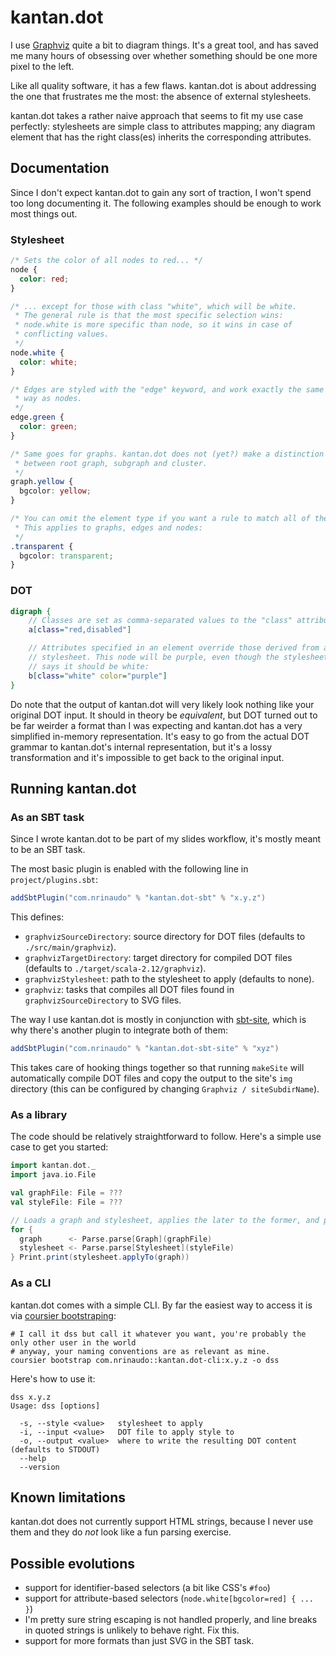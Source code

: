 # kantan.dot

I use [Graphviz](https://graphviz.org/download/) quite a bit to diagram things. It's a great tool, and has saved me many hours of obsessing over whether something should be one more pixel to the left.

Like all quality software, it has a few flaws. kantan.dot is about addressing the one that frustrates me the most: the absence of external stylesheets.

kantan.dot takes a rather naive approach that seems to fit my use case perfectly: stylesheets are simple class to attributes mapping; any diagram element that has the right class(es) inherits the corresponding attributes.

## Documentation

Since I don't expect kantan.dot to gain any sort of traction, I won't spend too long documenting it. The following examples should be enough to work most things out.


### Stylesheet
```css
/* Sets the color of all nodes to red... */
node {
  color: red;
}

/* ... except for those with class "white", which will be white.
 * The general rule is that the most specific selection wins:
 * node.white is more specific than node, so it wins in case of
 * conflicting values.
 */
node.white {
  color: white;
}

/* Edges are styled with the "edge" keyword, and work exactly the same
 * way as nodes.
 */
edge.green {
  color: green;
}

/* Same goes for graphs. kantan.dot does not (yet?) make a distinction
 * between root graph, subgraph and cluster.
 */
graph.yellow {
  bgcolor: yellow;
}

/* You can omit the element type if you want a rule to match all of them.
 * This applies to graphs, edges and nodes:
 */
.transparent {
  bgcolor: transparent;
}
```

### DOT
```dot
digraph {
    // Classes are set as comma-separated values to the "class" attribute.
    a[class="red,disabled"]

    // Attributes specified in an element override those derived from a
    // stylesheet. This node will be purple, even though the stylesheet
    // says it should be white:
    b[class="white" color="purple"]
}
```

Do note that the output of kantan.dot will very likely look nothing like your original DOT input. It should in theory be *equivalent*, but DOT turned out to be far weirder a format than I was expecting
and kantan.dot has a very simplified in-memory representation. It's easy to go from the actual DOT grammar to kantan.dot's internal representation, but it's a lossy transformation and it's impossible to
get back to the original input.

## Running kantan.dot
### As an SBT task
Since I wrote kantan.dot to be part of my slides workflow, it's mostly meant to be an SBT task.

The most basic plugin is enabled with the following line in `project/plugins.sbt`:

```sbt
addSbtPlugin("com.nrinaudo" % "kantan.dot-sbt" % "x.y.z")
```

This defines:
* `graphvizSourceDirectory`: source directory for DOT files (defaults to `./src/main/graphviz`).
* `graphvizTargetDirectory`: target directory for compiled DOT files (defaults to `./target/scala-2.12/graphviz`).
* `graphvizStylesheet`: path to the stylesheet to apply (defaults to none).
* `graphviz`: tasks that compiles all DOT files found in `graphvizSourceDirectory` to SVG files.

The way I use kantan.dot is mostly in conjunction with [sbt-site](https://github.com/sbt/sbt-site), which is why
there's another plugin to integrate both of them:

```sbt
addSbtPlugin("com.nrinaudo" % "kantan.dot-sbt-site" % "xyz")
```

This takes care of hooking things together so that running `makeSite` will automatically compile DOT files and
copy the output to the site's `img` directory (this can be configured by changing `Graphviz / siteSubdirName`).

### As a library

The code should be relatively straightforward to follow. Here's a simple use case to get you started:

```scala
import kantan.dot._
import java.io.File

val graphFile: File = ???
val styleFile: File = ???

// Loads a graph and stylesheet, applies the later to the former, and prints the result to stdout.
for {
  graph      <- Parse.parse[Graph](graphFile)
  stylesheet <- Parse.parse[Stylesheet](styleFile)
} Print.print(stylesheet.applyTo(graph))
```

### As a CLI

kantan.dot comes with a simple CLI. By far the easiest way to access it is via [coursier bootstraping](https://get-coursier.io/docs/cli-bootstrap):

```shell
# I call it dss but call it whatever you want, you're probably the only other user in the world
# anyway, your naming conventions are as relevant as mine.
coursier bootstrap com.nrinaudo::kantan.dot-cli:x.y.z -o dss
```

Here's how to use it:

```shell
dss x.y.z
Usage: dss [options]

  -s, --style <value>   stylesheet to apply
  -i, --input <value>   DOT file to apply style to
  -o, --output <value>  where to write the resulting DOT content (defaults to STDOUT)
  --help
  --version
```

## Known limitations
kantan.dot does not currently support HTML strings, because I never use them and they do *not* look like a fun parsing exercise.

## Possible evolutions

* support for identifier-based selectors (a bit like CSS's `#foo`)
* support for attribute-based selectors (`node.white[bgcolor=red] { ... }`)
* I'm pretty sure string escaping is not handled properly, and line breaks in quoted strings is unlikely to behave right. Fix this.
* support for more formats than just SVG in the SBT task.
